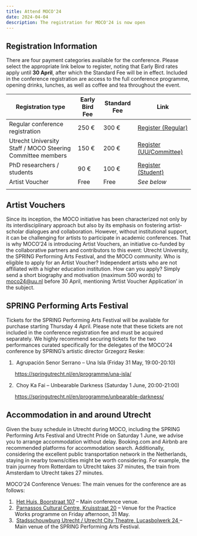 ```yaml
---
title: Attend MOCO'24
date: 2024-04-04
description: The registration for MOCO'24 is now open
---
```


## Registration Information

There are four payment categories available for the conference. Please select the appropriate link below to register, noting that Early Bird rates apply until **30 April**, after which the Standard Fee will be in effect. Included in the conference registration are access to the full conference programme, opening drinks, lunches, as well as coffee and tea throughout the event.

| Registration type                                          | Early Bird Fee | Standard Fee | Link                                                                                                                                        |
| ---------------------------------------------------------- | -------------- | ------------ | ------------------------------------------------------------------------------------------------------------------------------------------- |
| Regular conference registration                            | 250 €          | 300 €        | [Register (Regular)](https://uusalesservices.uu.nl/moco24-conference-ticket-regular-standard-0)                                             |
| Utrecht University Staff / MOCO Steering Committee members | 150 €          | 200 €        | [Register (UU/Committee)](https://uusalesservices.uu.nl/moco24-conference-ticket-utrecht-university-staff-moco-steering-committee-standard) |
| PhD researchers / students                                 | 90 €           | 100 €        | [Register (Student)](https://uusalesservices.uu.nl/moco24-conference-ticket-phd-researchers-student-standard)                               |
| Artist Voucher                                             | Free           | Free         | _See below_                                                                                                                                 |
|                                                            |                |              |                                                                                                                                             |

## Artist Vouchers

Since its inception, the MOCO initiative has been characterized not only by its interdisciplinary approach but also by its emphasis on fostering artist-scholar dialogues and collaboration. However, without institutional support, it can be challenging for artists to participate in academic conferences. That is why MOCO’24 is introducing Artist Vouchers, an initiative co-funded by the collaborative partners and contributors to this event: Utrecht University, the SPRING Performing Arts Festival, and the MOCO community. Who is eligible to apply for an Artist Voucher? Independent artists who are not affiliated with a higher education institution. How can you apply? Simply send a short biography and motivation (maximum 500 words) to [moco24@uu.nl](mailto:moco24@uu.nl) before 30 April, mentioning ‘Artist Voucher Application’ in the subject.

## SPRING Performing Arts Festival

Tickets for the SPRING Performing Arts Festival will be available for purchase starting Thursday 4 April. Please note that these tickets are not included in the conference registration fee and must be acquired separately. We highly recommend securing tickets for the two performances curated specifically for the delegates of the MOCO’24 conference by SPRING’s artistic director Grzegorz Reske:

1. ​ Agrupación Senor Serrano – Una Isla (Friday 31 May, 19:00-20:10)

   https://springutrecht.nl/en/programme/una-isla/

1. ​ Choy Ka Fai – Unbearable Darkness (Saturday 1 June, 20:00-21:00)

   https://springutrecht.nl/en/programme/unbearable-darkness/

## Accommodation in and around Utrecht

Given the busy schedule in Utrecht during MOCO, including the SPRING Performing Arts Festival and Utrecht Pride on Saturday 1 June, we advise you to arrange accommodation without delay. Booking.com and Airbnb are recommended platforms for accommodation search. Additionally, considering the excellent public transportation network in the Netherlands, staying in nearby towns/cities might be worth considering. For example, the train journey from Rotterdam to Utrecht takes 37 minutes, the train from Amsterdam to Utrecht takes 27 minutes.

MOCO’24 Conference Venues: The main venues for the conference are as follows:

1. ​ [Het Huis, Boorstraat 107](https://maps.app.goo.gl/gdwzVREToAgQEpTcA) – Main conference venue.
2. ​ [Parnassos Cultural Centre, Kruisstraat 20](https://maps.app.goo.gl/ThN8Tyrzs6UUHFxm6) – Venue for the Practice Works programme on Friday afternoon, 31 May.
3. ​ [Stadsschouwburg Utrecht / Utrecht City Theatre, Lucasbolwerk 24 ](https://maps.app.goo.gl/QxvUGgP14JitL9fS8) – Main venue of the SPRING Performing Arts Festival.
